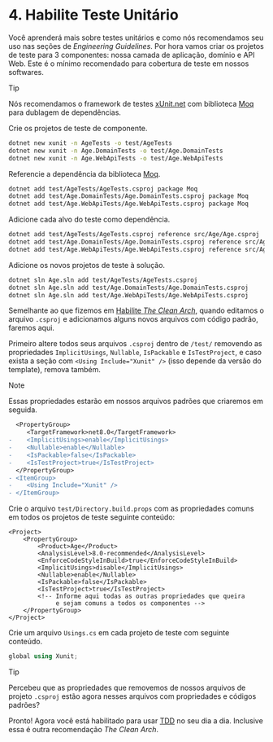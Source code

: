 # 4. Habilite Teste Unitário

Você aprenderá mais sobre testes unitários e como nós recomendamos seu uso nas seções de _Engineering Guidelines_. Por hora vamos criar os projetos de teste para 3 componentes: nossa camada de aplicação, domínio e API Web. Este é o mínimo recomendado para cobertura de teste em nossos softwares.

> [!TIP]
> Nós recomendamos o framework de testes [xUnit.net][XUNIT] com biblioteca [Moq][MOQ] para dublagem de dependências.

Crie os projetos de teste de componente.

```sh
dotnet new xunit -n AgeTests -o test/AgeTests
dotnet new xunit -n Age.DomainTests -o test/Age.DomainTests
dotnet new xunit -n Age.WebApiTests -o test/Age.WebApiTests
```

Referencie a dependência da biblioteca [Moq][MOQ].

```sh
dotnet add test/AgeTests/AgeTests.csproj package Moq
dotnet add test/Age.DomainTests/Age.DomainTests.csproj package Moq
dotnet add test/Age.WebApiTests/Age.WebApiTests.csproj package Moq
```

Adicione cada alvo do teste como dependência.

```sh
dotnet add test/AgeTests/AgeTests.csproj reference src/Age/Age.csproj
dotnet add test/Age.DomainTests/Age.DomainTests.csproj reference src/Age.Domain/Age.Domain.csproj
dotnet add test/Age.WebApiTests/Age.WebApiTests.csproj reference src/Age.WebApi/Age.WebApi.csproj
```

Adicione os novos projetos de teste à solução.

```sh
dotnet sln Age.sln add test/AgeTests/AgeTests.csproj
dotnet sln Age.sln add test/Age.DomainTests/Age.DomainTests.csproj
dotnet sln Age.sln add test/Age.WebApiTests/Age.WebApiTests.csproj
```

Semelhante ao que fizemos em [Habilite _The Clean Arch_](enable-thecleanarch.md), quando editamos o arquivo `.csproj` e adicionamos alguns novos arquivos com código padrão, faremos aqui.

Primeiro altere todos seus arquivos `.csproj` dentro de `/test/` removendo as propriedades `ImplicitUsings`, `Nullable`, `IsPackable` e `IsTestProject`, e caso exista a seção com `<Using Include="Xunit" />` (isso depende da versão do template), remova também.

> [!NOTE]
> Essas propriedades estarão em nossos arquivos padrões que criaremos em seguida.

```diff
  <PropertyGroup>
     <TargetFramework>net8.0</TargetFramework>
-    <ImplicitUsings>enable</ImplicitUsings>
-    <Nullable>enable</Nullable>
-    <IsPackable>false</IsPackable>
-    <IsTestProject>true</IsTestProject>
  </PropertyGroup>
- <ItemGroup>
-    <Using Include="Xunit" />
- </ItemGroup>
```

Crie o arquivo `test/Directory.build.props` com as propriedades comuns em todos os projetos de teste seguinte conteúdo:

```xml?highlight=8,9
<Project>
    <PropertyGroup>
        <Product>Age</Product>
        <AnalysisLevel>8.0-recommended</AnalysisLevel>
        <EnforceCodeStyleInBuild>true</EnforceCodeStyleInBuild>
        <ImplicitUsings>disable</ImplicitUsings>
        <Nullable>enable</Nullable>
        <IsPackable>false</IsPackable>
        <IsTestProject>true</IsTestProject>
        <!-- Informe aqui todas as outras propriedades que queira
             e sejam comuns a todos os componentes -->
    </PropertyGroup>
</Project>
```

Crie um arquivo `Usings.cs` em cada projeto de teste com seguinte conteúdo.

```cs
global using Xunit;
```

> [!TIP]
> Percebeu que as propriedades que removemos de nossos arquivos de projeto `.csproj` estão agora nesses arquivos com propriedades e códigos padrões?

Pronto! Agora você está habilitado para usar [TDD][TDD] no seu dia a dia. Inclusive essa é outra recomendação _The Clean Arch_.

<!-- links -->
[XUNIT]: https://xunit.net
[MOQ]: https://github.com/devlooped/moq
[TDD]: https://pt.wikipedia.org/wiki/Test-driven_development